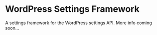 WordPress Settings Framework
============================

A settings framework for the WordPress settings API. More info coming soon...